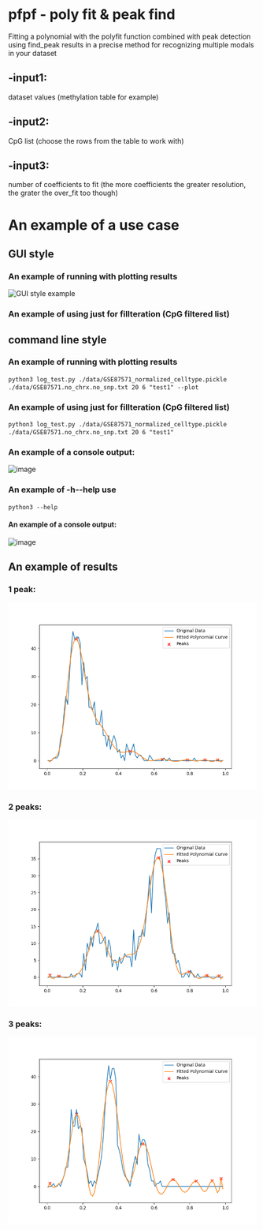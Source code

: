 # pfpf - poly fit & peak find 
Fitting a polynomial with the polyfit function combined with peak detection using find_peak results in a precise method for recognizing multiple modals in your dataset
## -input1: 
dataset values (methylation table for example)
## -input2: 
CpG list (choose the rows from the table to work with)
## -input3: 
number of coefficients to fit (the more coefficients the greater resolution, the grater the over_fit too though)

# An example of a use case
## GUI style
### An example of running with plotting results
![GUI style example](https://github.com/noadrow/pfpf/blob/main/20231013000736.gif?raw=true)
### An example of using just for fillteration (CpG filtered list)

## command line style
### An example of running with plotting results
```
python3 log_test.py ./data/GSE87571_normalized_celltype.pickle ./data/GSE87571.no_chrx.no_snp.txt 20 6 "test1" --plot 
```
### An example of using just for fillteration (CpG filtered list)
```
python3 log_test.py ./data/GSE87571_normalized_celltype.pickle ./data/GSE87571.no_chrx.no_snp.txt 20 6 "test1" 
```
### An example of a console output:
![image](https://github.com/noadrow/pfpf/assets/105928017/92074fa0-2870-4ef3-91fb-3f14f8faa368)
### An example of -h\--help use
```
python3 --help
```
#### An example of a console output:
![image](https://github.com/noadrow/pfpf/assets/105928017/4d5fd378-8193-4355-b9ab-518e248f2e19)

## An example of results
### 1 peak:
![image](https://github.com/noadrow/pfpf/blob/main/results_poly/cg00419321_1.png?raw=true)
### 2 peaks:
![image](https://github.com/noadrow/pfpf/blob/main/results_poly/cg00308130_2.png?raw=true)
### 3 peaks:
![image](https://github.com/noadrow/pfpf/blob/main/results_poly/cg01091514_3.png?raw=true)

